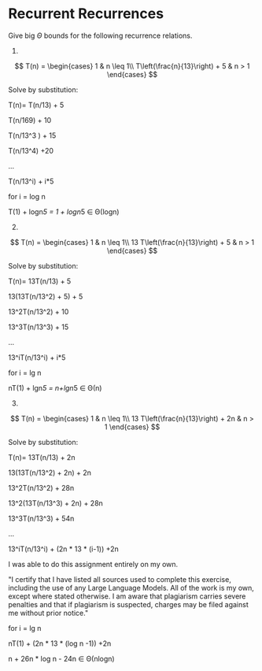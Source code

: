 # Recurrent Recurrences

Give big $\Theta$ bounds for the following recurrence relations.

1.
$$ T(n) =
    \begin{cases}
        1 & n \leq 1\\
        T\left(\frac{n}{13}\right) + 5 & n > 1
    \end{cases}
$$

Solve by substitution:

T(n)= T(n/13) + 5

T(n/169) + 10
      
T(n/13^3 ) + 15
      
T(n/13^4) +20
      
...
      
T(n/13^i) + i*5

for i = log n

T(1) + logn*5 = 1 + logn*5 ∈ Θ(logn)


2.
$$ T(n) =
    \begin{cases}
        1 & n \leq 1\\
        13 T\left(\frac{n}{13}\right) + 5 & n > 1
    \end{cases}
$$

Solve by substitution:

T(n)= 13T(n/13) + 5

13(13T(n/13^2) + 5) + 5

13^2T(n/13^2) + 10

13^3T(n/13^3) + 15

...

13^iT(n/13^i) + i*5

for i = lg n

nT(1) + lgn*5 = n+lgn*5 ∈ Θ(n)


3.
$$ T(n) =
    \begin{cases}
        1 & n \leq 1\\
        13 T\left(\frac{n}{13}\right) + 2n & n > 1
    \end{cases}
$$


Solve by substitution:


T(n)= 13T(n/13) + 2n

13(13T(n/13^2) + 2n) + 2n
      
13^2T(n/13^2) + 28n

13^2(13T(n/13^3) + 2n) + 28n

13^3T(n/13^3) + 54n 

 ...
 
13^iT(n/13^i) + (2n * 13 * (i-1)) +2n  



I was able to do this assignment entirely on my own.

"I certify that I have listed all sources used to complete this exercise, including the use of any Large Language Models. All of the work is my own, except where stated otherwise. I am aware that plagiarism carries severe penalties and that if plagiarism is suspected, charges may be filed against me without prior notice."


for i = lg n

nT(1) + (2n * 13 * (log n -1)) +2n

n + 26n * log n - 24n  ∈ Θ(nlogn)

